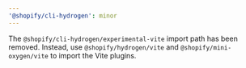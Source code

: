 ```yaml
---
'@shopify/cli-hydrogen': minor
---
```


The `@shopify/cli-hydrogen/experimental-vite` import path has been removed. Instead, use `@shopify/hydrogen/vite` and `@shopify/mini-oxygen/vite` to import the Vite plugins.
